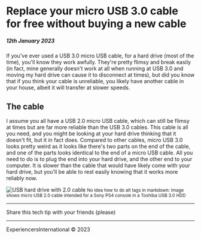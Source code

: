 # Replace your micro USB 3.0 cable for free without buying a new cable
##### 12th January 2023

If you've ever used a USB 3.0 micro USB cable, for a hard drive (most of the time), you'll know they work awfully. They're pretty flimsy and break easily (in fact, mine generally doesn't work at all when running at USB 3.0 and moving my hard drive can cause it to disconnect at times), but did you know that if you think your cable is unreliable, you likely have another cable in your house, albeit it will transfer at slower speeds.

## The cable

I assume you all have a USB 2.0 micro USB cable, which can still be flimsy at times but are far more reliable than the USB 3.0 cables. This cable is all you need, and you might be looking at your hard drive thinking that it doesn't fit, but it in fact does. Compared to other cables, micro USB 3.0 looks pretty weird as it looks like there's two parts on the end of the cable, and one of the parts looks identical to the end of a micro USB cable. All you need to do is to plug the end into your hard drive, and the other end to your computer. It is slower than the cable that would have likely come with your hard drive, but you'll be able to rest easily knowing that it works more reliably now.

![USB hard drive with 2.0 cable](/assets/img/blog/techtips/2023/01/12/blog1/usb3cablereplacementimg1.jpg)
<small>No idea how to do alt tags in markdown: Image shows micro USB 2.0 cable intended for a Sony PS4 console in a Toshiba USB 3.0 HDD</small>

---

Share this tech tip with your friends (please)

---

ExperiencersInternational © 2023
